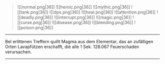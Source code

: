> ![[normal.png|36]] ![[heroic.png|36]] ![[mythic.png|36]]
> ![[tank.png|36]] ![[dps.png|36]] ![[heal.png|36]]
> ![[attention.png|36]] ![[deadly.png|36]] ![[interrupt.png|36]]
> ![[magic.png|36]] ![[curse.png|36]] ![[disease.png|36]] ![[bleeding.png|36]] ![[poison.png|36]] 

***
Bel erlittenen Treffern quillt Magma aus dem Elementar, das an zufälligen Orten Lavapfützen erschafft, die alle 1 Sek. 128.067 Feuerschaden verursachen.


***